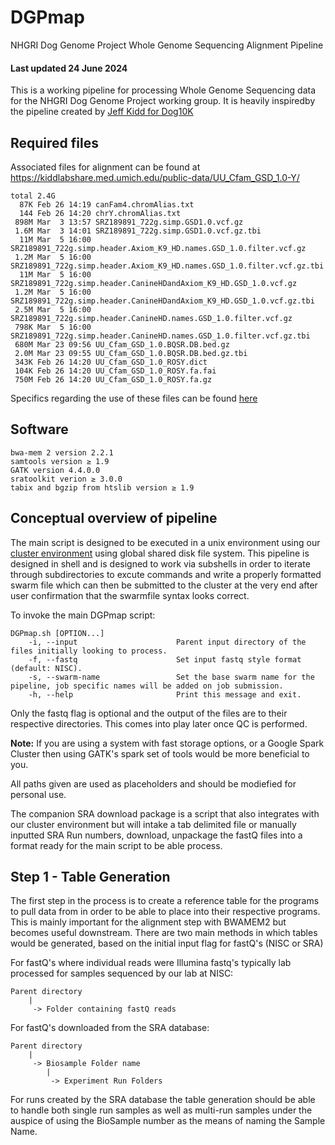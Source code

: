 # DGPmap
NHGRI Dog Genome Project Whole Genome Sequencing Alignment Pipeline

#### Last updated 24 June 2024

This is a working pipeline for processing Whole Genome Sequencing data for the NHGRI Dog Genome Project working group.  It is heavily inspiredby the pipeline created by [Jeff Kidd for Dog10K](https://github.com/jmkidd/dogmap)

## Required files

Associated files for alignment can be found at https://kiddlabshare.med.umich.edu/public-data/UU_Cfam_GSD_1.0-Y/

```
total 2.4G
  87K Feb 26 14:19 canFam4.chromAlias.txt
  144 Feb 26 14:20 chrY.chromAlias.txt
 898M Mar  3 13:57 SRZ189891_722g.simp.GSD1.0.vcf.gz
 1.6M Mar  3 14:01 SRZ189891_722g.simp.GSD1.0.vcf.gz.tbi
  11M Mar  5 16:00 SRZ189891_722g.simp.header.Axiom_K9_HD.names.GSD_1.0.filter.vcf.gz
 1.2M Mar  5 16:00 SRZ189891_722g.simp.header.Axiom_K9_HD.names.GSD_1.0.filter.vcf.gz.tbi
  11M Mar  5 16:00 SRZ189891_722g.simp.header.CanineHDandAxiom_K9_HD.GSD_1.0.vcf.gz
 1.2M Mar  5 16:00 SRZ189891_722g.simp.header.CanineHDandAxiom_K9_HD.GSD_1.0.vcf.gz.tbi
 2.5M Mar  5 16:00 SRZ189891_722g.simp.header.CanineHD.names.GSD_1.0.filter.vcf.gz
 798K Mar  5 16:00 SRZ189891_722g.simp.header.CanineHD.names.GSD_1.0.filter.vcf.gz.tbi
 680M Mar 23 09:56 UU_Cfam_GSD_1.0.BQSR.DB.bed.gz
 2.0M Mar 23 09:55 UU_Cfam_GSD_1.0.BQSR.DB.bed.gz.tbi
 343K Feb 26 14:20 UU_Cfam_GSD_1.0_ROSY.dict
 104K Feb 26 14:20 UU_Cfam_GSD_1.0_ROSY.fa.fai
 750M Feb 26 14:20 UU_Cfam_GSD_1.0_ROSY.fa.gz
```
Specifics regarding the use of these files can be found [here](https://github.com/jmkidd/dogmap/blob/main/README.md)

## Software

```
bwa-mem 2 version 2.2.1
samtools version ≥ 1.9
GATK version 4.4.0.0
sratoolkit verion ≥ 3.0.0
tabix and bgzip from htslib version ≥ 1.9
```
## Conceptual overview of pipeline

The main script is designed to be executed in a unix environment using our [cluster environment](https://hpc.nih.gov/) using global shared disk file system. This pipeline is designed in shell and is designed to work via subshells in order to iterate through subdirectories to excute commands and write a properly formatted swarm file which can then be submitted to the cluster at the very end after user confirmation that the swarmfile syntax looks correct.

To invoke the main DGPmap script:

```
DGPmap.sh [OPTION...]
	-i, --input                      Parent input directory of the files initially looking to process.
	-f, --fastq                      Set input fastq style format (default: NISC).
	-s, --swarm-name                 Set the base swarm name for the pipeline, job specific names will be added on job submission.
	-h, --help                       Print this message and exit.
```
Only the fastq flag is optional and the output of the files are to their respective directories. This comes into play later once QC is performed.

**Note:** If you are using a system with fast storage options, or a Google Spark Cluster then using GATK's spark set of tools would be more beneficial to you. 

All paths given are used as placeholders and should be modiefied for personal use.

The companion SRA download package is a script that also integrates with our cluster environment but will intake a tab delimited file or manually inputted SRA Run numbers, download, unpackage the fastQ files into a format ready for the main script to be able process.

## Step 1 - Table Generation

The first step in the process is to create a reference table for the programs to pull data from in order to be able to place into their respective programs. This is mainly important for the alignment step with BWAMEM2 but becomes useful downstream. There are two main methods in which tables would be generated, based on the initial input flag for fastQ's (NISC or SRA)

For fastQ's where individual reads were Illumina fastq's typically lab processed for samples sequenced by our lab at NISC:
```
Parent directory
	|
	 -> Folder containing fastQ reads
```

For fastQ's downloaded from the SRA database:
```
Parent directory
	|
	 -> Biosample Folder name
		|
		 -> Experiment Run Folders
```
For runs created by the SRA database the table generation should be able to handle both single run samples as well as multi-run samples under the auspice of using the BioSample number as the means of naming the Sample Name.
